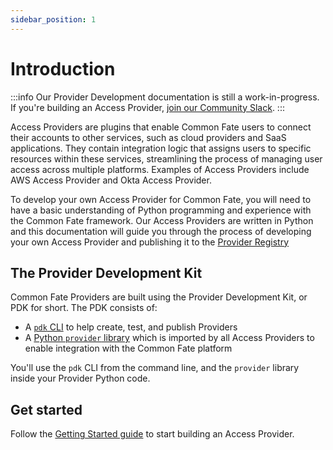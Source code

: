 ```yaml
---
sidebar_position: 1
---
```


# Introduction

:::info
Our Provider Development documentation is still a work-in-progress. If you're building an Access Provider, [join our Community Slack](https://join.slack.com/t/commonfatecommunity/shared_invite/zt-q4m96ypu-_gYlRWD3k5rIsaSsqP7QMg).
:::

Access Providers are plugins that enable Common Fate users to connect their accounts to other services, such as cloud providers and SaaS applications. They contain integration logic that assigns users to specific resources within these services, streamlining the process of managing user access across multiple platforms. Examples of Access Providers include AWS Access Provider and Okta Access Provider.

To develop your own Access Provider for Common Fate, you will need to have a basic understanding of Python programming and experience with the Common Fate framework. Our Access Providers are written in Python and this documentation will guide you through the process of developing your own Access Provider and publishing it to the [Provider Registry](https://registry.commonfate.io)

## The Provider Development Kit

Common Fate Providers are built using the Provider Development Kit, or PDK for short. The PDK consists of:

- A [`pdk` CLI](https://github.com/common-fate/pdk) to help create, test, and publish Providers
- A [Python `provider` library](https://github.com/common-fate/provider) which is imported by all Access Providers to enable integration with the Common Fate platform

You'll use the `pdk` CLI from the command line, and the `provider` library inside your Provider Python code.

## Get started

Follow the [Getting Started guide](/provider-development/getting-started) to start building an Access Provider.
